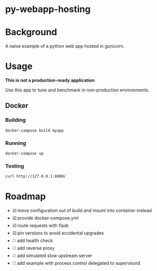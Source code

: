 py-webapp-hosting
=================

# Background
A naive example of a python web app hosted in gunicorn.

# Usage
**This is not a production-ready application**

Use this app to tune and benchmark in non-production environments.

## Docker

### Building
```
docker-compose build myapp
```
### Running
```
docker-compose up
```
### Testing
```
curl http://127.0.0.1:8000/
```

# Roadmap
- :ballot_box_with_check: move configuration out of build and mount into container instead
- :ballot_box_with_check: provide docker-compose.yml
- :ballot_box_with_check: route requests with flask
- :ballot_box_with_check: pin versions to avoid accidental upgrades
- :white_medium_square: add health check
- :white_medium_square: add reverse proxy
- :white_medium_square: add simulated slow upstream server
- :white_medium_square: add example with process control delegated to supervisord
